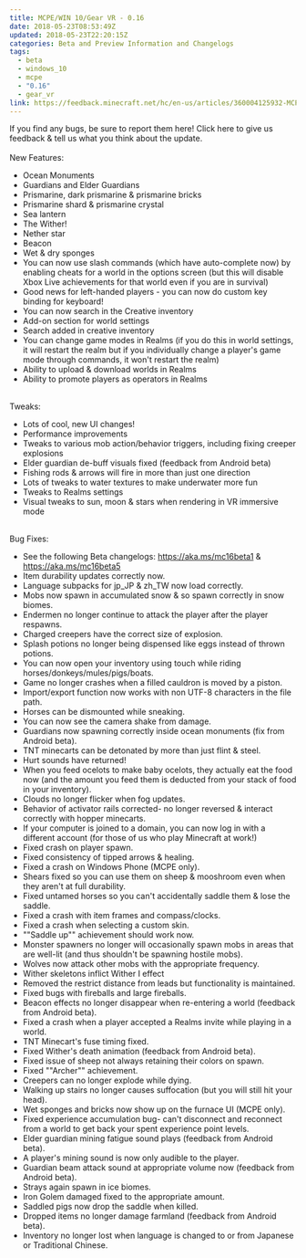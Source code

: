 ```yaml
---
title: MCPE/WIN 10/Gear VR - 0.16
date: 2018-05-23T08:53:49Z
updated: 2018-05-23T22:20:15Z
categories: Beta and Preview Information and Changelogs
tags:
  - beta
  - windows_10
  - mcpe
  - "0.16"
  - gear_vr
link: https://feedback.minecraft.net/hc/en-us/articles/360004125932-MCPE-WIN-10-Gear-VR-0-16
---
```


If you find any bugs, be sure to report them here! Click here to give us feedback & tell us what you think about the update.\
\
New Features:

-   Ocean Monuments
-   Guardians and Elder Guardians
-   Prismarine, dark prismarine & prismarine bricks
-   Prismarine shard & prismarine crystal
-   Sea lantern
-   The Wither!
-   Nether star
-   Beacon
-   Wet & dry sponges
-   You can now use slash commands (which have auto-complete now) by enabling cheats for a world in the options screen (but this will disable Xbox Live achievements for that world even if you are in survival)
-   Good news for left-handed players - you can now do custom key binding for keyboard!
-   You can now search in the Creative inventory
-   Add-on section for world settings
-   Search added in creative inventory
-   You can change game modes in Realms (if you do this in world settings, it will restart the realm but if you individually change a player\'s game mode through commands, it won\'t restart the realm)
-   Ability to upload & download worlds in Realms
-   Ability to promote players as operators in Realms

\
Tweaks:

-   Lots of cool, new UI changes! 
-   Performance improvements
-   Tweaks to various mob action/behavior triggers, including fixing creeper explosions
-   Elder guardian de-buff visuals fixed (feedback from Android beta)
-   Fishing rods & arrows will fire in more than just one direction
-   Lots of tweaks to water textures to make underwater more fun
-   Tweaks to Realms settings
-   Visual tweaks to sun, moon & stars when rendering in VR immersive mode

\
Bug Fixes:

-   See the following Beta changelogs: https://aka.ms/mc16beta1 & https://aka.ms/mc16beta5
-   Item durability updates correctly now.
-   Language subpacks for jp_JP & zh_TW now load correctly.
-   Mobs now spawn in accumulated snow & so spawn correctly in snow biomes.
-   Endermen no longer continue to attack the player after the player respawns.
-   Charged creepers have the correct size of explosion.
-   Splash potions no longer being dispensed like eggs instead of thrown potions.
-   You can now open your inventory using touch while riding horses/donkeys/mules/pigs/boats.
-   Game no longer crashes when a filled cauldron is moved by a piston.
-   Import/export function now works with non UTF-8 characters in the file path.
-   Horses can be dismounted while sneaking.
-   You can now see the camera shake from damage.
-   Guardians now spawning correctly inside ocean monuments (fix from Android beta).
-   TNT minecarts can be detonated by more than just flint & steel.
-   Hurt sounds have returned!
-   When you feed ocelots to make baby ocelots, they actually eat the food now (and the amount you feed them is deducted from your stack of food in your inventory).
-   Clouds no longer flicker when fog updates.
-   Behavior of activator rails corrected- no longer reversed & interact correctly with hopper minecarts.
-   If your computer is joined to a domain, you can now log in with a different account (for those of us who play Minecraft at work!)
-   Fixed crash on player spawn.
-   Fixed consistency of tipped arrows & healing.
-   Fixed a crash on Windows Phone (MCPE only).
-   Shears fixed so you can use them on sheep & mooshroom even when they aren\'t at full durability.
-   Fixed untamed horses so you can\'t accidentally saddle them & lose the saddle.
-   Fixed a crash with item frames and compass/clocks.
-   Fixed a crash when selecting a custom skin.
-   \"\"Saddle up\"\" achievement should work now.
-   Monster spawners no longer will occasionally spawn mobs in areas that are well-lit (and thus shouldn\'t be spawning hostile mobs).
-   Wolves now attack other mobs with the appropriate frequency.
-   Wither skeletons inflict Wither I effect
-   Removed the restrict distance from leads but functionality is maintained.
-   Fixed bugs with fireballs and large fireballs.
-   Beacon effects no longer disappear when re-entering a world (feedback from Android beta).
-   Fixed a crash when a player accepted a Realms invite while playing in a world.
-   TNT Minecart\'s fuse timing fixed.
-   Fixed Wither\'s death animation (feedback from Android beta).
-   Fixed issue of sheep not always retaining their colors on spawn.
-   Fixed \"\"Archer\"\" achievement.
-   Creepers can no longer explode while dying.
-   Walking up stairs no longer causes suffocation (but you will still hit your head).
-   Wet sponges and bricks now show up on the furnace UI (MCPE only).
-   Fixed experience accumulation bug- can\'t disconnect and reconnect from a world to get back your spent experience point levels.
-   Elder guardian mining fatigue sound plays (feedback from Android beta).
-   A player\'s mining sound is now only audible to the player.
-   Guardian beam attack sound at appropriate volume now (feedback from Android beta).
-   Strays again spawn in ice biomes.
-   Iron Golem damaged fixed to the appropriate amount.
-   Saddled pigs now drop the saddle when killed.
-   Dropped items no longer damage farmland (feedback from Android beta).
-   Inventory no longer lost when language is changed to or from Japanese or Traditional Chinese.

<div>

 

</div>
